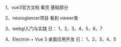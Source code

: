 1、vue3官方文档
    看完 基础部分

2、neuroglancer项目
    看到 viewer类

3、webgl入门与实践
    已：  1，2，3，4，5，6，7

4、Electron + Vue 3 桌面应用开发
    已：  1，2，3，4，5
